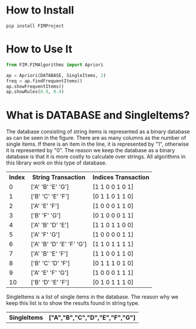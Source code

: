  # How to Install
```shell
pip install FIMProject
```
# How to Use It
```python
from FIM.FIMAlgorithms import Apriori

ap = Apriori(DATABASE, SingleItems, 2)
freq = ap.findFrequentItems()
ap.showFrequentItems()
ap.showRules(0.9, 0.4)
```
# What is DATABASE and SingleItems?  

<p>The database consisting of string items is represented as a binary database as can be seen in the figure. There are as many columns as the number of single items. If there is an item in the line, it is represented by "1", otherwise it is represented by "0". The reason we keep the database as a binary database is that it is more costly to calculate over strings. All algorithms in this library work on this type of database.</p>         

<table>
  <tr>
    <th>Index</th>
    <th>String Transaction</th>
    <th>Indices Transaction</th>
  </tr>
  <tr>
  	<td>0</td>
    <td>['A' 'B' 'E' 'G']</td>
    <td>[1 1 0 0 1 0 1]</td>
  </tr>
  <tr>
    <td>1</td>
    <td>['B' 'C' 'E' 'F']</td>
    <td>[0 1 1 0 1 1 0]</td>
  </tr>
  <tr>
    <td>2</td>
    <td>['A' 'E' 'F']</td>
    <td>[1 0 0 0 1 1 0]</td>
  </tr>
  <tr>
    <td>3</td>
    <td>['B' 'F' 'G']</td>
    <td>[0 1 0 0 0 1 1]</td>
  </tr>
  <tr>
    <td>4</td>
    <td>['A' 'B' 'D' 'E']</td>
    <td>[1 1 0 1 1 0 0]</td>
  </tr>
  <tr>
    <td>5</td>
    <td>['A' 'F' 'G']</td>
    <td>[1 0 0 0 0 1 1]</td>
  </tr>
  <tr>
    <td>6</td>
    <td>['A' 'B' 'D' 'E' 'F' 'G']</td>
    <td>[1 1 0 1 1 1 1]</td>
  </tr>
  <tr>
    <td>7</td>
    <td>['A' 'B' 'E' 'F']</td>
    <td>[1 1 0 0 1 1 0]</td>
  </tr>
  <tr>
    <td>8</td>
    <td>['B' 'C' 'D' 'F']</td>
    <td>[0 1 1 1 0 1 0]</td>
  </tr>
  <tr>
    <td>9</td>
    <td>['A' 'E' 'F' 'G']</td>
    <td>[1 0 0 0 1 1 1]</td>
  </tr>
  <tr>
    <td>10</td>
    <td>['B' 'D' 'E' 'F']</td>
    <td>[0 1 0 1 1 1 0]</td>
  </tr>
</table>
</div>
<div>

<p>SingleItems is a list of single items in the database. The reason why we keep this list is to show the results found in string type.</p>  

<table>
 <th>SingleItems</th>
 <th>["A","B","C","D","E","F","G"]</th>
</table>
